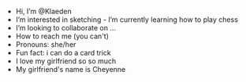- Hi, I’m @Klaeden
- I’m interested in sketching - I’m currently learning how to play chess
- I’m looking to collaborate on ...
- How to reach me (you can't)
-  Pronouns: she/her
- Fun fact: i can do a card trick
- I love my girlfriend so so much
- My girlfriend's name is Cheyenne
<!--- 
Klaeden/Klaeden is a ✨ special ✨ repository because its `README.md` (this file) appears on your GitHub profile.
You can click the Preview link to take a look at your changes.
--->
